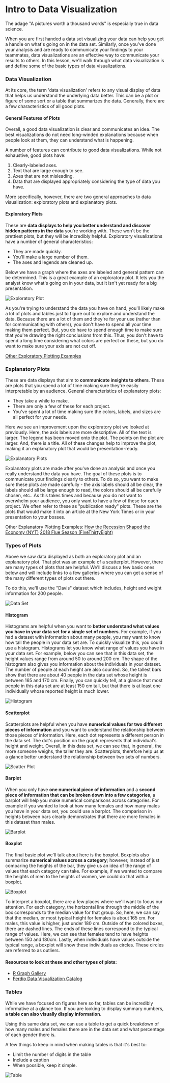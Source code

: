 



# Intro to Data Visualization


The adage "A pictures worth a thousand words" is especially true in data science.

 When you are first handed a data set visualizing your data can help you get a handle on what's going on in the data set. Similarly, once you've done your analysis and are ready to communicate your findings to your teammates, data visualizations are an effective way to communicate your results to others. In this lesson, we'll walk through what data visualization is and define some of the basic types of data visualizations.

### Data Visualization

At its core, the term 'data visualization' refers to any visual display of data that helps us understand the underlying data better. This can be a plot or figure of some sort or a table that summarizes the data. Generally, there are a few characteristics of all good plots.

#### General Features of Plots

Overall, a good data visualization is clear and communicates an idea. The best visualizations do not need long-winded explanations because when people look at them, they can understand what is happening.

A number of features can contribute to good data visualizations. While not exhaustive, good plots have:
1. Clearly-labeled axes.
2. Text that are large enough to see.
3. Axes that are not misleading.
4. Data that are displayed appropriately considering the type of data you have.  

More specifically, however, there are two general approaches to data visualization: exploratory plots and explanatory plots.

#### Exploratory Plots

These are **data displays to help you better understand and discover hidden patterns in the data** you're working with. These won't be the prettiest plots, but they will be incredibly helpful. Exploratory visualizations have a number of general characteristics:

* They are made quickly.
* You'll make a large number of them.
* The axes and legends are cleaned up.

Below we have a graph where the axes are labeled and general pattern can be determined. This is a great example of an exploratory plot. It lets you the analyst know what's going on in your data, but it isn't yet ready for a big presentation.

![Exploratory Plot](https://docs.google.com/presentation/d/1MiYOmyqu6Et6mBVTS91gip8h-tids8Wo0JDlMfXULqE/export/png?id=1MiYOmyqu6Et6mBVTS91gip8h-tids8Wo0JDlMfXULqE&pageid=g313d6498b0_0_67)

As you're trying to understand the data you have on hand, you'll likely make a lot of plots and tables just to figure out to explore and understand the data. Because there are a lot of them and they're for your use (rather than for communicating with others), you don't have to spend all your time making them perfect. But, you do have to spend enough time to make sure that you're drawing the right conclusions from this. Thus, you don't have to spend a long time considering what colors are perfect on these, but you do want to make sure your axis are not cut off.  

[Other Exploratory Plotting Examples](https://towardsdatascience.com/visualizing-your-exploratory-data-analysis-d2d6c2e3b30e)

### Explanatory Plots

These are data displays that aim to **communicate insights to others**. These are plots that you spend a lot of time making sure they're easily interpretable by an audience. General characteristics of explanatory plots:

* They take a while to make.
* There are only a few of these for each project.
* You've spent a lot of time making sure the colors, labels, and sizes are all perfect for your needs.

Here we see  an improvement upon the exploratory plot we looked at previously. Here, the axis labels are more descriptive. All of the text is larger. The legend has been moved onto the plot. The points on the plot are larger. And, there is a title. All of these changes help to improve the plot, making it an explanatory plot that would be presentation-ready.


![Explanatory Plots](https://docs.google.com/presentation/d/1MiYOmyqu6Et6mBVTS91gip8h-tids8Wo0JDlMfXULqE/export/png?id=1MiYOmyqu6Et6mBVTS91gip8h-tids8Wo0JDlMfXULqE&pageid=g313d6498b0_0_73)

Explanatory plots are made after you've done an analysis and once you really understand the data you have. The goal of these plots is to communicate your findings clearly to others. To do so, you want to make sure these plots are made carefully - the axis labels should all be clear, the labels should all be large enough to read, the colors should all be carefully chosen, etc.. As this takes times and because you do not want to overwhelm your audience, you only want to have a few of these for each project. We often refer to these as "publication ready" plots. These are the plots that would make it into an article at the New York Times or in your presentation to your bosses.

Other Explanatory Plotting Examples:
[How the Recession Shaped the Economy (NYT)](https://www.nytimes.com/interactive/2014/06/05/upshot/how-the-recession-reshaped-the-economy-in-255-charts.html)
[2018 Flue Season (FiveThirtyEight)](https://fivethirtyeight.com/features/america-should-have-stayed-home-this-flu-season/)

### Types of Plots

Above we saw data displayed as both an exploratory plot and an explanatory plot. That plot was an example of a scatterplot. However, there are many types of plots that are helpful. We'll discuss a few basic ones below and will include links to a few galleries where you can get a sense of the many different types of plots out there.

To do this, we'll use the "Davis" dataset which includes, height and weight information for 200 people.


![Data Set](https://docs.google.com/presentation/d/1MiYOmyqu6Et6mBVTS91gip8h-tids8Wo0JDlMfXULqE/export/png?id=1MiYOmyqu6Et6mBVTS91gip8h-tids8Wo0JDlMfXULqE&pageid=g313d6498b0_0_128)

#### Histogram

Histograms are helpful when you want to **better understand what values you have in your data set for a single set of numbers**. For example, if you had a dataset with information about many people, you may want to know how tall the people in your data set are. To quickly visualize this, you could use a histogram. Histograms let you know what range of values you have in your data set. For example, below you can see that in this data set, the height values range from around 50 to around 200 cm. The shape of the histogram also gives you information about the individuals in your dataset. The number of people at each height are also counted. So, the tallest bars show that there are about 40 people in the data set whose height is between 165 and 170 cm. Finally, you can quickly tell, at a glance that most people in this data set are at least 150 cm tall, but that there is at least one individually whose reported height is much lower.


![Histogram](https://docs.google.com/presentation/d/1MiYOmyqu6Et6mBVTS91gip8h-tids8Wo0JDlMfXULqE/export/png?id=1MiYOmyqu6Et6mBVTS91gip8h-tids8Wo0JDlMfXULqE&pageid=g313d6498b0_0_119)

#### Scatterplot

Scatterplots are helpful when you have **numerical values for two different pieces of information** and you want to understand the relationship between those pieces of information. Here, each dot represents a different person in the data set. The dot's position on the graph represents that individual's height and weight. Overall, in this data set, we can see that, in general, the more someone weighs, the taller they are. Scatterplots, therefore help us at a glance better understand the relationship between two sets of numbers.


![Scatter Plot](https://docs.google.com/presentation/d/1MiYOmyqu6Et6mBVTS91gip8h-tids8Wo0JDlMfXULqE/export/png?id=1MiYOmyqu6Et6mBVTS91gip8h-tids8Wo0JDlMfXULqE&pageid=g313d6498b0_0_98)

#### Barplot

When you only have **one numerical piece of information** and a **second piece of information that can be broken down into a few categories**, a barplot will help you make numerical comparisons across categories. For example if you wanted to look at how many females and how many males you have in your data set, you could use a barplot.  The comparison in heights between bars clearly demonstrates that there are more females in this dataset than males.


![Barplot](https://docs.google.com/presentation/d/1MiYOmyqu6Et6mBVTS91gip8h-tids8Wo0JDlMfXULqE/export/png?id=1MiYOmyqu6Et6mBVTS91gip8h-tids8Wo0JDlMfXULqE&pageid=g313d6498b0_0_114)

#### Boxplot

The final basic plot we'll talk about here is the boxplot. Boxplots also summarize **numerical values across a category**; however, instead of just comparing the heights of the bar, they give us an idea of the range of values that each category can take. For example, if we wanted to compare the heights of men to the heights of women, we could do that with a boxplot.


![Boxplot](https://docs.google.com/presentation/d/1MiYOmyqu6Et6mBVTS91gip8h-tids8Wo0JDlMfXULqE/export/png?id=1MiYOmyqu6Et6mBVTS91gip8h-tids8Wo0JDlMfXULqE&pageid=g313d6498b0_0_134)

To interpret a boxplot, there are a few places where we'll want to focus our attention. For each category, the horizontal line through the middle of the box corresponds to the median value for that group. So, here, we can say that the median, or most typical height for females is about 165 cm. For males, this value is higher, just under 180 cm. Outside of the colored boxes, there are dashed lines. The ends of these lines correspond to the typical range of values. Here, we can see that females tend to have heights between 150 and 180cm. Lastly, when individuals have values outside the typical range, a boxplot will show these individuals as circles. These circles are referred to as outliers.

#### Resources to look at these and other types of plots:
* [R Graph Gallery](https://www.r-graph-gallery.com/)
* [Ferdio Data Visualization Catalog](http://datavizproject.com/)


### Tables

While we have focused on figures here so far, tables can be incredibly informative at a glance too. If you are looking to display summary numbers, **a table can also visually display information**.

Using this same data set, we can use a table to get a quick breakdown of how many males and females there are in the data set and what percentage of each gender there is.

A few things to keep in mind when making tables is that it's best to:

* Limit the number of digits in the table
* Include a caption
* When possible, keep it simple.


![Table](https://docs.google.com/presentation/d/1MiYOmyqu6Et6mBVTS91gip8h-tids8Wo0JDlMfXULqE/export/png?id=1MiYOmyqu6Et6mBVTS91gip8h-tids8Wo0JDlMfXULqE&pageid=g313d6498b0_0_207)
